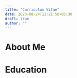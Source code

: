 ```yaml
---
title: "Curriculum Vitae"
date: 2023-08-24T12:21:58+05:30
draft: true
author: ""
---
```


# About Me

# Education


